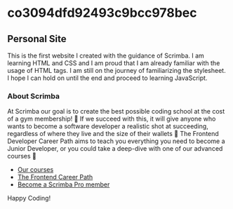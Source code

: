 # co3094dfd92493c9bcc978bec

## Personal Site

This is the first website I created with the guidance of Scrimba. I am learning HTML and CSS and I am proud that I am already familiar with the usage of HTML tags. I am still on the journey of familiarizing the stylesheet. I hope I can hold on until the end and proceed to learning JavaScript.

### About Scrimba

At Scrimba our goal is to create the best possible coding school at the cost of a gym membership! 💜
If we succeed with this, it will give anyone who wants to become a software developer a realistic shot at succeeding, regardless of where they live and the size of their wallets 🎉
The Frontend Developer Career Path aims to teach you everything you need to become a Junior Developer, or you could take a deep-dive with one of our advanced courses 🚀

- [Our courses](https://scrimba.com/allcourses)
- [The Frontend Career Path](https://scrimba.com/learn/frontend)
- [Become a Scrimba Pro member](https://scrimba.com/pricing)

Happy Coding!
